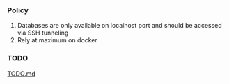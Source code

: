 ### Policy

1. Databases are only available on localhost port and should be accessed via SSH tunneling
2. Rely at maximum on docker

### TODO

[TODO.md](TODO.md)